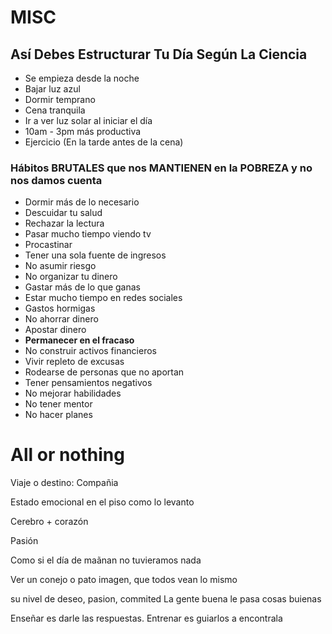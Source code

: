 # MISC

## Así Debes Estructurar Tu Día Según La Ciencia

- Se empieza desde la noche
- Bajar luz azul
- Dormir temprano
- Cena tranquila
- Ir a ver luz solar al iniciar el día
- 10am - 3pm más productiva
- Ejercicio (En la tarde antes de la cena)


### Hábitos BRUTALES que nos MANTIENEN en la POBREZA y no nos damos cuenta

- Dormir más de lo necesario 
- Descuidar tu salud
- Rechazar la lectura
- Pasar mucho tiempo viendo tv
- Procastinar 
- Tener una sola fuente de ingresos
- No asumir riesgo
- No organizar tu dinero
- Gastar más de lo que ganas
- Estar mucho tiempo en redes sociales
- Gastos hormigas
- No ahorrar dinero
- Apostar dinero
- **Permanecer en el fracaso**
- No construir activos financieros
- Vivir repleto de excusas
- Rodearse de personas que no aportan
- Tener pensamientos negativos
- No mejorar habilidades
- No tener mentor
- No hacer planes


# All or nothing

Viaje o destino: Compañia

Estado emocional en el piso como lo levanto

Cerebro + corazón

Pasión

Como si el día de maãnan no tuvieramos nada

Ver un conejo o pato imagen, que todos vean lo mismo 

su nivel de deseo, pasion, commited
La gente buena le pasa cosas buienas

Enseñar es darle las respuestas. Entrenar es guiarlos a encontrala

